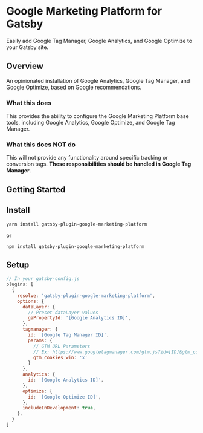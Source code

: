 # Google Marketing Platform for Gatsby

Easily add Google Tag Manager, Google Analytics, and Google Optimize to your Gatsby site.

## Overview
An opinionated installation of Google Analytics, Google Tag Manager, and Google Optimize, based on Google recommendations.

### What this does
This provides the ability to configure the Google Marketing Platform base tools, including Google Analytics, Google Optimize, and Google Tag Manager.

### What this does NOT do
This will not provide any functionality around specific tracking or conversion tags. **These responsibilities should be handled in Google Tag Manager**.


## Getting Started

## Install

```
yarn install gatsby-plugin-google-marketing-platform
```
or
```
npm install gatsby-plugin-google-marketing-platform
```

## Setup

```javascript
// In your gatsby-config.js
plugins: [
  {
    resolve: 'gatsby-plugin-google-marketing-platform',
    options: {
      dataLayer: {
        // Preset dataLayer values
        gaPropertyId: '[Google Analytics ID]',
      },
      tagmanager: {
        id: '[Google Tag Manager ID]',
        params: {
          // GTM URL Parameters
          // Ex: https://www.googletagmanager.com/gtm.js?id=[ID]&gtm_cookies_win=x
          gtm_cookies_win: 'x'
        }
      },
      analytics: {
        id: '[Google Analytics ID]',
      },
      optimize: {
        id: '[Google Optimize ID]',
      },
      includeInDevelopment: true,
    },
  }
]
```
